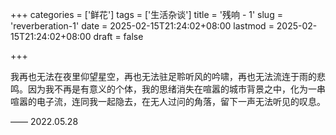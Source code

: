 +++
categories = ['鲜花']
tags = ['生活杂谈']
title = '残响 - 1'
slug = 'reverberation-1' 
date = 2025-02-15T21:24:02+08:00
lastmod = 2025-02-15T21:24:02+08:00
draft = false

+++

我再也无法在夜里仰望星空，再也无法驻足聆听风的吟啸，再也无法流连于雨的悲鸣。因为我不再是有意义的个体，我的思绪消失在喧嚣的城市背景之中，化为一串喧嚣的电子流，连同我一起隐去，在无人过问的角落，留下一声无法听见的叹息。

—— 2022.05.28